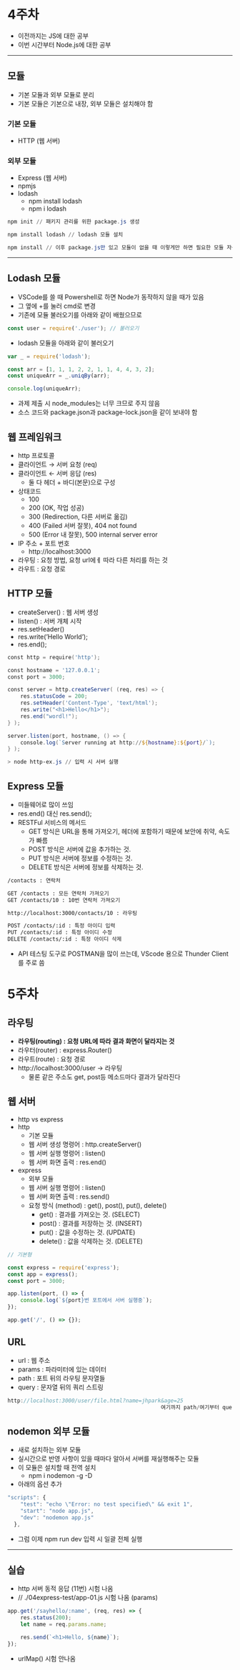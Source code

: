 # 4주차

- 이전까지는 JS에 대한 공부
- 이번 시간부터 Node.js에 대한 공부

---

## 모듈

- 기본 모듈과 외부 모듈로 분리
- 기본 모듈은 기본으로 내장, 외부 모듈은 설치해야 함

### 기본 모듈

- HTTP (웹 서버)

### 외부 모듈

- Express (웹 서버)
- npmjs
- lodash
    - npm install lodash
    - npm i lodash

```powershell
npm init // 패키지 관리를 위한 package.js 생성

npm install lodash // lodash 모듈 설치

npm install // 이후 package.js만 있고 모듈이 없을 때 이렇게만 하면 필요한 모듈 자동 설치
```

---

## Lodash 모듈

- VSCode를 쓸 때 Powershell로 하면 Node가 동작하지 않을 때가 있음
- 그 옆에 +를 눌러 cmd로 변경
- 기존에 모듈 불러오기를 아래와 같이 배웠으므로

```jsx
const user = require('./user'); // 불러오기
```

- lodash 모듈을 아래와 같이 불러오기

```jsx
var _ = require('lodash');

const arr = [1, 1, 1, 2, 2, 1, 1, 4, 4, 3, 2];
const uniqueArr = _.uniqBy(arr);

console.log(uniqueArr);
```

- 과제 제출 시 node_modules는 너무 크므로 주지 않음
- 소스 코드와 package.json과 package-lock.json을 같이 보내야 함

## 웹 프레임워크

- http 프로토콜
- 클라이언트 → 서버 요청 (req)
- 클라이언트 ← 서버 응답 (res)
    - 둘 다 헤더 + 바디(본문)으로 구성
- 상태코드
    - 100
    - 200 (OK, 작업 성공)
    - 300 (Redirection, 다른 서버로 옮김)
    - 400 (Failed 서버 잘못), 404 not found
    - 500 (Error 내 잘못), 500 internal server error
- IP 주소 + 포트 번호
    - http://localhost:3000
- 라우팅 : 요청 방법, 요청 url에ㅔ 따라 다른 처리를 하는 것
- 라우트 : 요청 경로

## HTTP 모듈

- createServer() : 웹 서버 생성
- listen() : 서버 개체 시작
- res.setHeader()
- res.write(’Hello World’);
- res.end();

```powershell
const http = require('http');

const hostname = '127.0.0.1';
const port = 3000;

const server = http.createServer( (req, res) => {
    res.statusCode = 200;
    res.setHeader('Content-Type', 'text/html');
    res.write("<h1>Hello</h1>");
    res.end("wordl!");
} );

server.listen(port, hostname, () => {
    console.log(`Server running at http://${hostname}:${port}/`);
} );
```

```powershell
> node http-ex.js // 입력 시 서버 실행
```

## Express 모듈

- 미들웨어로 많이 쓰임
- res.end() 대신 res.send();
- RESTFul 서비스의 메서드
    - GET 방식은 URL을 통해 가져오기, 헤더에 포함하기 때문에 보안에 취약, 속도가 빠름
    - POST 방식은 서버에 값을 추가하는 것.
    - PUT 방식은 서버에 정보를 수정하는 것.
    - DELETE 방식은 서버에 정보를 삭제하는 것.

```html
/contacts : 연락처

GET /contacts : 모든 연락처 가져오기 
GET /contacts/10 : 10번 연락처 가져오기

http://localhost:3000/contacts/10 : 라우팅

POST /contacts/:id : 특정 아이디 입력
PUT /contacts/:id : 특정 아이디 수정
DELETE /contacts/:id : 특정 아이디 삭제
```

- API 테스팅 도구로 POSTMAN을 많이 쓰는데, VScode 용으로 Thunder Client를 주로 씀

# 5주차

## 라우팅

- **라우팅(routing) : 요청 URL에 따라 결과 화면이 달라지는 것**
- 라우터(router) : express.Router()
- 라우트(route) : 요청 경로
- http://localhost:3000/user → 라우팅
    - 물론 같은 주소도 get, post등 메소드마다 결과가 달라진다

## 웹 서버

- http vs express
- http
    - 기본 모듈
    - 웹 서버 생성 명령어 : http.createServer()
    - 웹 서버 실행 명령어 : listen()
    - 웹 서버 화면 출력 : res.end()
- express
    - 외부 모듈
    - 웹 서버 실행 명령어 : listen()
    - 웹 서버 화면 출력 : res.send()
    - 요청 방식 (method) : get(), post(), put(), delete()
        - get() : 결과를 가져오는 것. (SELECT)
        - post() : 결과를 저장하는 것. (INSERT)
        - put() : 값을 수정하는 것. (UPDATE)
        - delete() : 값을 삭제하는 것. (DELETE)

```jsx
// 기본형

const express = require('express');
const app = express();
const port = 3000;

app.listen(port, () => {
    console.log(`${port}번 포트에서 서버 실행중`);
});
```

```jsx
app.get('/', () => {});
```

## URL

- url : 웹 주소
- params : 파라미터에 있는 데이터
- path : 포트 뒤의 라우팅 문자열들
- query : 문자열 뒤의 쿼리 스트링

```jsx
http://localhost:3000/user/file.html?name=jhpark&age=25
												여기까지 path/여기부터 query
```

## nodemon 외부 모듈

- 새로 설치하는 외부 모듈
- 실시간으로 반영 사항이 있을 때마다 알아서 서버를 재실행해주는 모듈
- 이 모듈은 설치할 때 전역 설치
    - npm i nodemon -g -D
- 아래의 옵션 추가

```jsx
"scripts": {
    "test": "echo \"Error: no test specified\" && exit 1",
    "start": "node app.js",
    "dev": "nodemon app.js"
  },
```

- 그럼 이제 npm run dev 입력 시 일괄 전체 실행

---

## 실습

- http 서버 동적 응답 (11번) 시험 나옴
- // ./04express-test/app-01.js 시험 나옴 (params)

```jsx
app.get('/sayhello/:name', (req, res) => {
    res.status(200);
    let name = req.params.name;

    res.send(`<h1>Hello, ${name}`);
});
```

- urlMap() 시험 안나옴